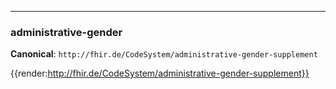 ----
### administrative-gender

**Canonical**: ```http://fhir.de/CodeSystem/administrative-gender-supplement```

{{render:http://fhir.de/CodeSystem/administrative-gender-supplement}}